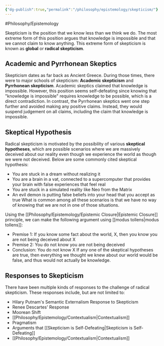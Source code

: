 ```yaml
---
{"dg-publish":true,"permalink":"/philosophy/epistemology/skepticism/"}
---
```



#Philosophy/Epistemology 

Skepticism is the position that we know less than we think we do. The most extreme form of this position argues that knowledge is impossible and that we cannot claim to know anything. This extreme form of skepticism is known as **global** or **radical skepticism**.
## Academic and Pyrrhonean Skeptics

Skepticism dates as far back as Ancient Greece. During those times, there were to major schools of skepticism: **Academic skepticism** and **Pyrrhonean skepticism**. Academic skeptics claimed that knowledge is impossible. However, this position seems self-defeating since knowing that "knowledge is impossible" requires knowledge to be possible, which is a direct contradiction. In contrast, the Pyrrhonean skeptics went one step further and avoided making any positive claims. Instead, they would suspend judgement on all claims, including the claim that knowledge is impossible.
## Skeptical Hypothesis

Radical skepticism is motivated by the possibility of various **skeptical hypotheses**, which are possible scenarios where we are massively deceived about our reality even though we experience the world as though we were not deceived. Below are some commonly cited skeptical hypothesis:
- You are stuck in a dream without realizing it
- You are a brain in a vat, connected to a supercomputer that provides your brain with false experiences that feel real
- You are stuck in a simulated reality like Neo from the Matrix
- An evil demon is putting false beliefs into your head that you accept as true
What is common among all these scenarios is that we have no way of knowing that we are not in one of those situations. 

Using the [[Philosophy/Epistemology/Epistemic Closure\|Epistemic Closure]] principle, we can make the following argument using [[modus tollens\|modus tollens]]:
- Premise 1: If you know some fact about the world, X, then you know you are not being deceived about X
- Premise 2: You do not know you are not being deceived
- Conclusion: You do not know X
If any one of the skeptical hypotheses are true, then everything we thought we knew about our world would be false, and thus would not actually be knowledge.

## Responses to Skepticism

There have been multiple kinds of responses to the challenge of radical skepticism. These responses include, but are not limited to:
- Hilary Putnam's Semantic Externalism Response to Skepticism
- Renee Descartes' Response
- Moorean Shift
- [[Philosophy/Epistemology/Contextualism\|Contextualism]]
- Pragmatism
- Arguments that [[Skepticism is Self-Defeating\|Skepticism is Self-Defeating]]
- [[Philosophy/Epistemology/Contextualism\|Contextualism]]

